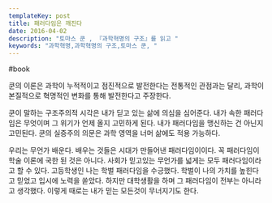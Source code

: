 ```yaml
---
templateKey: post
title: 패러다임은 깨진다
date: 2016-04-02
description: "토마스 쿤 , 『과학혁명의 구조』를 읽고 "
keywords: "과학혁명,과학혁명의 구조,토마스 쿤, "
---
```

#book

쿤의 이론은 과학이 누적적이고 점진적으로 발전한다는 전통적인 관점과는 달리, 과학이 본질적으로 혁명적인 변화를 통해 발전한다고 주장한다.

쿤이 말하는 구조주의적 시각은  내가 딛고 있는 삶에 의심을 심어준다. 내가 속한 패러다임은 무엇이며 그 위기가 언제 올지 고민하게 된다. 내가 패러다임을 맹신하는 건 아닌지 고민된다. 쿤의 실증주의 의문은 과학 영역을 너머 삶에도 적용 가능하다. 

우리는 무언가 배운다. 배우는 것들은 시대가 만들어낸 패러다임이이다. 꼭 패러다임이 학술 이론에 국한 된 것은 아니다. 사회가 믿고있는 무언가를 넓게는 모두 패러다임이라고 할 수 있다. 고등학생인 나는 학벌 패러다임을 수긍했다. 학벌이 나의 가치를 높힌다고 믿었고 입시에 노력을 쏟았다. 하지만 대학생활을 하며 그 패러다임이 전부는 아니라고 생각했다. 이렇게 때로는 내가 믿는 모든것이 무너지기도 한다.


